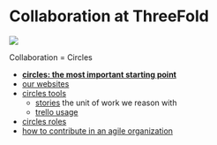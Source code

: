 # Collaboration at ThreeFold

![](https://images.unsplash.com/photo-1526979272661-f2849f9fc0b7?ixlib=rb-0.3.5&ixid=eyJhcHBfaWQiOjEyMDd9&s=7ce9fe7e389f6f0ae09d65905f062a52&auto=format&fit=crop&w=1651&q=80)


Collaboration = Circles

- [**circles: the most important starting point**](../circles/readme.md)
- [our websites](web_resources.md)
- [circles tools](circles_tools.md)
    - [stories](stories.md) the unit of work we reason with
    - [trello usage](trello_usage.md)
- [circles roles](circles_roles.md)
- [how to contribute in an agile organization](contributing_in_agile_org.md)
